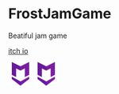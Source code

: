 # FrostJamGame

Beatiful jam game

[itch io](https://quanintium.itch.io/one-more-blood) 

![alt text](https://github.com/adam-p/markdown-here/raw/master/src/common/images/icon48.png "Logo Title Text 1")
![alt text](https://github.com/adam-p/markdown-here/raw/master/src/common/images/icon48.png "Logo Title Text 1")
